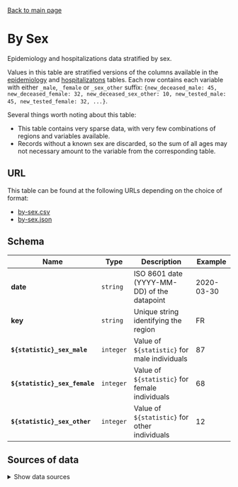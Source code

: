 [Back to main page](../README.md)

# By Sex
Epidemiology and hospitalizations data stratified by sex.

Values in this table are stratified versions of the columns available in the
[epidemiology](./table-epidemiology.md) and [hospitalizatons](./table-hospitalizations.md) tables.
Each row contains each variable with either `_male`, `_female` or `_sex_other` suffix:
`{new_deceased_male: 45, new_deceased_female: 32, new_deceased_sex_other: 10, new_tested_male: 45, new_tested_female: 32, ...}`.

Several things worth noting about this table:
* This table contains very sparse data, with very few combinations of regions and variables
  available.
* Records without a known sex are discarded, so the sum of all ages may not necessary amount to
  the variable from the corresponding table.


## URL
This table can be found at the following URLs depending on the choice of format:
* [by-sex.csv](https://storage.googleapis.com/covid19-open-data/v2/by-sex.csv)
* [by-sex.json](https://storage.googleapis.com/covid19-open-data/v2/by-sex.json)


## Schema
| Name | Type | Description | Example |
| ---- | ---- | ----------- | ------- |
| **date** | `string` | ISO 8601 date (YYYY-MM-DD) of the datapoint | 2020-03-30 |
| **key** | `string` | Unique string identifying the region | FR |
| **`${statistic}_sex_male`** | `integer` | Value of `${statistic}` for male individuals | 87 |
| **`${statistic}_sex_female`** | `integer` | Value of `${statistic}` for female individuals | 68 |
| **`${statistic}_sex_other`** | `integer` | Value of `${statistic}` for other individuals | 12 |


## Sources of data

<details>
<summary>Show data sources</summary>


| Data | Source | License and Terms of Use |
| ---- | ------ | ------------------------ |
| Argentina | [Datos Argentina](https://datos.gob.ar/dataset/salud-covid-19-casos-registrados-republica-argentina) | [Public domain](https://datos.gob.ar/acerca/seccion/marco-legal) |
| Brazil | [Brazil Ministério da Saúde](https://coronavirus.saude.gov.br/) | [Creative Commons Atribuição](http://www.opendefinition.org/licenses/cc-by) |
| Brazil (Rio de Janeiro) | <http://www.data.rio/> | [Dados abertos](https://www.data.rio/datasets/f314453b3a55434ea8c8e8caaa2d8db5) |
| Brazil (Ceará) | <https://saude.ce.gov.br> | [Dados abertos](https://cearatransparente.ce.gov.br/portal-da-transparencia) |
| Colombia | [Datos Abiertos Colombia](https://www.datos.gov.co) | [Attribution required](https://herramientas.datos.gov.co/es/terms-and-conditions-es) |
| Czech Republic | [Ministry of Health of the Czech Republic](https://onemocneni-aktualne.mzcr.cz/covid-19) | [Open Data](https://www.jmir.org/2020/5/e19367) |
| Estonia | [Health Board of Estonia](https://www.terviseamet.ee/et/koroonaviirus/avaandmed) | [Open Data](https://www.terviseamet.ee/et/koroonaviirus/avaandmed) |
| Finland | [Finnish institute for health and welfare](https://thl.fi/en/web/thlfi-en) | [CC BY](https://thl.fi/en/web/thlfi-en/statistics/statistical-databases/open-data) |
| France | [data.gouv.fr](https://data.gouv.fr) | [Open License 2.0](https://www.etalab.gouv.fr/licence-ouverte-open-licence) |
| Germany | [Robert Koch Institute](https://npgeo-corona-npgeo-de.hub.arcgis.com/datasets/dd4580c810204019a7b8eb3e0b329dd6_0?page=26) | [Attribution Required](https://www.govdata.de/dl-de/by-2-0) |
| Hong Kong | [Hong Kong Department of Health](https://data.gov.hk/en-data/dataset/hk-dh-chpsebcddr-novel-infectious-agent) | [Attribution Required](https://data.gov.hk/en/terms-and-conditions) |
| India | [Covid 19 India Organisation](https://www.covid19india.org/) | [CC BY][29] |
| Mexico | [Secretaría de Salud Mexico](https://coronavirus.gob.mx/) | [Attribution Required](https://datos.gob.mx/libreusomx) |
| New Zealand | [Ministry of Health](https://www.health.govt.nz/our-work/diseases-and-conditions/covid-19-novel-coronavirus/covid-19-data-and-statistics) | [CC-BY](https://www.health.govt.nz/about-site/copyright) |
| Peru | [Datos Abiertos Peru](https://www.datosabiertos.gob.pe/group/datos-abiertos-de-covid-19) | [ODC BY][31] |
| Philippines | [Philippines Department of Health](http://www.doh.gov.ph/covid19tracker) | [Attribution required](https://drive.google.com/file/d/1LzY2eLzZQdLR9yuoNufGEBN5Ily8ZTdV) |
| Spain | [Government Authority](https://covid19.isciii.es) | [Attribution required](https://www.mscbs.gob.es/avisoLegal/home.html) |
| Spain (Canary Islands) | [Gobierno de Canarias](https://grafcan1.maps.arcgis.com/apps/opsdashboard/index.html#/156eddd4d6fa4ff1987468d1fd70efb6) | [Attribution required](https://www.gobiernodecanarias.org/principal/avisolegal.html) |
| Spain (Catalonia) | [Dades Obertes Catalunya](https://analisi.transparenciacatalunya.cat/) | [CC0](https://web.gencat.cat/ca/menu-ajuda/ajuda/avis_legal/) |
| Spain (Madrid) | [Datos Abiertos Madrid](https://www.comunidad.madrid/gobierno/datos-abiertos) | [Attribution required](https://www.comunidad.madrid/gobierno/datos-abiertos/reutiliza#condiciones-uso) |
| Taiwan | [Ministry of Health and Welfare](https://data.cdc.gov.tw/en/dataset/agsdctable-day-19cov/resource/3c1e263d-16ec-4d70-b56c-21c9e2171fc7) | [Attribution Required](https://data.gov.tw/license) |
| Thailand | [Ministry of Public Health](https://covid19.th-stat.com/) | Fair Use |
| USA (D.C.) | [Government of the District of Columbia](https://coronavirus.dc.gov/) | [Public Domain](https://dc.gov/node/939602) |
| USA (Delaware) | [Delaware Health and Social Services](https://coronavirus.dc.gov/) | [Public Domain](https://coronavirus.delaware.gov/coronavirus-graphics/) |
| USA (Florida) | [Florida Health](https://floridahealthcovid19.gov/) | [Public Domain](https://www.dms.myflorida.com/support/terms_and_conditions) |
| USA (Indiana) | [Indiana Department of Health](https://hub.mph.in.gov/organization/indiana-state-department-of-health) | [CC BY](hhttp://www.opendefinition.org/licenses/cc-by) |
| USA (Massachusetts) | [MCAD COVID-19 Information & Resource Center](https://www.mass.gov/info-details/covid-19-updates-and-information) | [Public Domain](https://www.mass.gov/terms-of-use-policy) |

</details>



[7]: https://github.com/GoogleCloudPlatform/covid-19-open-data/blob/main/examples/data_loading.ipynb
[12]: https://open-covid-19.github.io/explorer
[13]: https://kepler.gl/demo/map?mapUrl=https://dl.dropboxusercontent.com/s/cofdctuogawgaru/COVID-19_Dataset.json
[14]: https://www.starlords3k.com/covid19.php
[15]: https://kiksu.net/covid-19/
[18]: https://www.bsg.ox.ac.uk/research/research-projects/oxford-covid-19-government-response-tracker
[19]: https://auditter.info/covid-timeline
[20]: https://www.coronavirusdailytracker.info/
[21]: https://omnimodel.com/
[22]: https://console.cloud.google.com/marketplace/product/bigquery-public-datasets/covid19-open-data
[23]: https://www.wikidata.org/wiki/Wikidata:Licensing
[24]: https://foundation.wikimedia.org/wiki/Terms_of_Use
[28]: https://data.humdata.org/about/license
[29]: http://creativecommons.org/licenses/by/4.0/
[30]: https://reproduction.live/
[31]: http://opendefinition.org/licenses/odc-by/
[32]: https://www.nationalarchives.gov.uk/doc/open-government-licence/version/3/
[33]: https://ec.europa.eu/info/legal-notice_en#copyright-notice
